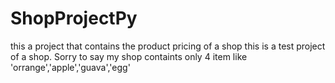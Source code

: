 # ShopProjectPy
this a project that contains the product pricing of a shop
this is a test project of a shop.
Sorry to say my shop containts only 4 item like 'orrange','apple','guava','egg'
